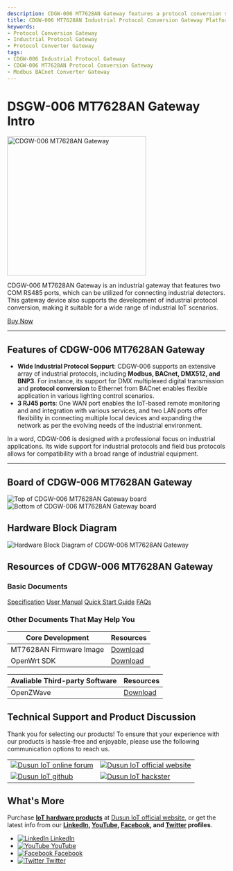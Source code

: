 ```yaml
---
description: CDGW-006 MT7628AN Gateway features a protocol conversion solution for industrial applications. It has two COM RS485 ports for connecting industrial detectors, and supports Modbus, BACnet, DMX512, and BNP3. One WAN port and two LAN ports provide flexibility and scalability for the industrial IoT deployment. 
title: CDGW-006 MT7628AN Industrial Protocol Conversion Gateway Platform
keywords:
- Protocol Conversion Gateway
- Industrial Protocol Gateway
- Protocol Converter Gateway
tags:
- CDGW-006 Industrial Protocol Gateway
- CDGW-006 MT7628AN Protocol Conversion Gateway
- Modbus BACnet Converter Gateway
---  
```




# DSGW-006 MT7628AN Gateway Intro  

<div style={{ display: 'flex', justifyContent: 'center' }}>
  <img src="https://www.dusuniot.com/wp-content/uploads/2023/05/dsgw-006-4.jpg.webp" alt="CDGW-006 MT7628AN Gateway" width="320" height="320" style={{ marginBottom: '20px' }} />
</div>

CDGW-006 MT7628AN Gateway is an industrial gateway that features two COM RS485 ports, which can be utilized for connecting industrial detectors. This gateway device also supports the development of industrial protocol conversion, making it suitable for a wide range of industrial IoT scenarios.  

<div style={{ display: 'flex', justifyContent: 'center' }}>
  <a href="https://www.dusuniot.com/product/cdgw-006-fieldbus-modbus-bacnet-gateway-converter/" style={{ display: 'inline-block', backgroundColor: '#F6940B', color: '#ffffff', padding: '10px 20px', textDecoration: 'none', borderRadius: '4px' }}>Buy Now</a>
</div>

***

## Features of CDGW-006 MT7628AN Gateway
- **Wide Industrial Protocol Soppurt**: CDGW-006 supports an extensive array of industrial protocols, including **Modbus, BACnet, DMX512, and BNP3**. For instance, its support for DMX multiplexed digital transmission and **protocol conversion** to Ethernet from BACnet enables flexible application in various lighting control scenarios.  
- **3 RJ45 ports**: One WAN port enables the IoT-based remote monitoring and and integration with various services, and two LAN ports offer flexibility in connecting multiple local devices and expanding the network as per the evolving needs of the industrial environment. 

In a word,  CDGW-006 is designed with a professional focus on industrial applications. Its wide support for industrial protocols and field bus protocols allows for compatibility with a broad range of industrial equipment.  

***  
## Board of CDGW-006 MT7628AN Gateway  

<div style={{ display: 'flex', justifyContent: 'center' }}>
  <img src="https://www.dusuniot.com/wp-content/uploads/2023/07/006_front-1.jpg.webp" alt="Top of CDGW-006 MT7628AN Gateway board" style={{ maxWidth: '50%', height: 'auto', marginRight: '10px' }} />
  <img src="https://www.dusuniot.com/wp-content/uploads/2023/07/006_reverse_side-1.jpg.webp" alt="Bottom of CDGW-006 MT7628AN Gateway board" style={{ maxWidth: '50%', height: 'auto', marginLeft: '10px' }} />
</div>

## Hardware Block Diagram  
![Hardware Block Diagram of CDGW-006 MT7628AN Gateway](https://www.dusuniot.com/wp-content/uploads/2022/08/CDGW-006-1-1-1024x466.png.webp)  

## Resources of CDGW-006 MT7628AN Gateway
### Basic Documents  

<div class="custom-links">
  <a href="https://wiki.dusuniot.com/iot-gateway-hardware/dwgw-006-mt7628an-getaway/specification">Specification</a>
  <a href="https://wiki.dusuniot.com/iot-gateway-hardware/dwgw-006-mt7628an-getaway/user-manual">User Manual</a>
  <a href="https://wiki.dusuniot.com/iot-gateway-hardware/dwgw-006-mt7628an-getaway/quick-start-guide">Quick Start Guide</a>
  <a href="https://wiki.dusuniot.com/iot-gateway-hardware/dwgw-006-mt7628an-getaway/faqs">FAQs</a> 
</div>

### Other Documents That May Help You  

| Core Development | Resources |
|-----|-----|
| MT7628AN Firmware Image | [Download](https://drive.google.com/file/d/1dLSopwigjziljO8uSQDLNATKPxtExZOT/view) |
| OpenWrt SDK | [Download](https://drive.google.com/file/d/1LynEDw9eQBEdiPqSS649ZQi0yHo2OK2V/view) |

| Avaliable Third-party Software | Resources |
|-----|-----|
| OpenZWave | [Download](https://drive.google.com/file/d/1qD8t4uYPQ3-wVSHexO_gPP2ym0ecmEgU/view) |

## Technical Support and Product Discussion

Thank you for selecting our products! To ensure that your experience with our products is hassle-free and enjoyable, please use the following communication options to reach us.  


<table>
  <tr>
    <td>
      <a href="https://community.dusuniot.com/"><img src="https://www.dusuniot.com/wp-content/uploads/2023/10/dusun-iot-online-forum.png" alt="Dusun IoT online forum" style={{ maxWidth: '100%', height: 'auto' }}/></a>
    </td>
    <td>
      <a href="https://www.dusuniot.com/"><img src="https://www.dusuniot.com/wp-content/uploads/2023/10/dusun-iot-official-website.png" alt="Dusun IoT official website" style={{ maxWidth: '100%', height: 'auto' }}/></a>
    </td>
  </tr>
  <tr>
    <td>
      <a href="https://github.com/dusun001/wiki"><img src="https://www.dusuniot.com/wp-content/uploads/2023/10/dusun-iot-github.png" alt="Dusun IoT github" style={{ maxWidth: '100%', height: 'auto' }}/></a>
    </td>
    <td>
      <a href="https://www.hackster.io/dusun-iot/"><img src="https://www.dusuniot.com/wp-content/uploads/2023/10/dusun-iot-hackster.png" alt="Dusun IoT hackster" style={{ maxWidth: '100%', height: 'auto' }}/></a>
    </td>
  </tr>
</table>

## What's More
Purchase **[IoT hardware products](https://www.dusuniot.com/shop/)** at [Dusun IoT official website](https://www.dusuniot.com/), or get the latest info from our **[LinkedIn](https://www.linkedin.com/company/dusun-electron-ltd/), [YouTube](https://www.youtube.com/channel/UCyb4PpqVgvKgC9KpkByZaaQ), [Facebook](https://www.facebook.com/DUSUN-IoT-101398069457701), and [Twitter](https://twitter.com/Dusunelectron) profiles**. 

<ul class="social-media-list">
  <li class="social-media-list-item">
    <a href="https://www.linkedin.com/company/dusun-electron-ltd/">
      <img src="https://www.dusuniot.com/wp-content/uploads/2023/10/dusun-iot-linkedin.png" alt="LinkedIn"/>
      LinkedIn
    </a>
  </li>
  <li class="social-media-list-item">
    <a href="https://www.youtube.com/channel/UCyb4PpqVgvKgC9KpkByZaaQ">
      <img src="https://www.dusuniot.com/wp-content/uploads/2023/10/dusun-iot-youtube.png" alt="YouTube"/>
      YouTube
    </a>
  </li>
  <li class="social-media-list-item">
    <a href="https://www.facebook.com/DUSUN-IoT-101398069457701">
      <img src="https://www.dusuniot.com/wp-content/uploads/2023/10/dusun-iot-facebook.png" alt="Facebook"/>
      Facebook
    </a>
  </li>
  <li class="social-media-list-item">
    <a href="https://twitter.com/Dusunelectron">
      <img src="https://www.dusuniot.com/wp-content/uploads/2023/10/dusun-iot-twitter.png" alt="Twitter"/>
      Twitter
    </a>
  </li>
</ul>

